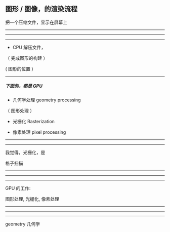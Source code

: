 ## 图形 / 图像，的渲染流程


把一个压缩文件，显示在屏幕上


<hr>



<hr>

<hr>


* CPU 解压文件，

（  完成图形的构建       ）




(    图形的位置         )





<hr>



##### 下面的，都是 GPU


* 几何学处理
geometry processing


（ 图形处理 ）



* 光栅化
Rasterization


* 像素处理
pixel processing


<hr>



<hr>



我觉得，光栅化，是


格子扫描


<hr>



<hr>



<hr>


GPU 的工作:   



 图形处理,   光栅化,    像素处理


<hr>


<hr>



<hr>



geometry 几何学


